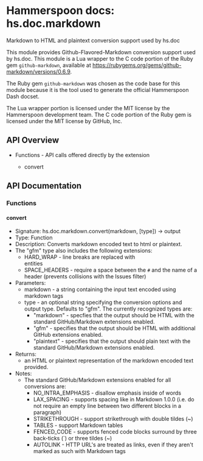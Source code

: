 # Hammerspoon docs: hs.doc.markdown

Markdown to HTML and plaintext conversion support used by hs.doc

This module provides Github-Flavored-Markdown conversion support used by hs.doc.  This module is a Lua wrapper to the C code portion of the Ruby gem `github-markdown`, available at https://rubygems.org/gems/github-markdown/versions/0.6.9.

The Ruby gem `github-markdown` was chosen as the code base for this module because it is the tool used to generate the official Hammerspoon Dash docset.

The Lua wrapper portion is licensed under the MIT license by the Hammerspoon development team.  The C code portion of the Ruby gem is licensed under the MIT license by GitHub, Inc.

## API Overview
* Functions - API calls offered directly by the extension</li>
  * convert

## API Documentation

### Functions

#### convert
  * Signature: hs.doc.markdown.convert(markdown, [type]) -> output
  * Type: Function
  * Description: Converts markdown encoded text to html or plaintext.
   * The "gfm" type also includes the following extensions:
      * HARD_WRAP     - line breaks are replaced with <br> entities
      * SPACE_HEADERS - require a space between the `#` and the name of a header (prevents collisions with the Issues filter)
  * Parameters:
     * markdown - a string containing the input text encoded using markdown tags
     * type     - an optional string specifying the conversion options and output type.  Defaults to "gfm".  The currently recognized types are:
       * "markdown"  - specfies that the output should be HTML with the standard GitHub/Markdown extensions enabled.
       * "gfm"       - specifies that the output should be HTML with additional GitHub extensions enabled.
       * "plaintext" - specifies that the output should plain text with the standard GitHub/Markdown extensions enabled.
  * Returns:
     * an HTML or plaintext representation of the markdown encoded text provided.
  * Notes:
     * The standard GitHub/Markdown extensions enabled for all conversions are:
       * NO_INTRA_EMPHASIS -  disallow emphasis inside of words
       * LAX_SPACING       - supports spacing like in Markdown 1.0.0 (i.e. do not require an empty line between two different blocks in a paragraph)
       * STRIKETHROUGH     - support strikethrough with double tildes (~)
       * TABLES            - support Markdown tables
       * FENCED_CODE       - supports fenced code blocks surround by three back-ticks (`) or three tildes (~)
       * AUTOLINK          - HTTP URL's are treated as links, even if they aren't marked as such with Markdown tags
